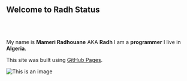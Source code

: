 ## Welcome to Radh Status
<br>
<br>

My name is **Mameri Radhouane** AKA **Radh** I am a **programmer** I live in **Algeria**.


This site was built using [GitHub Pages](https://pages.github.com/).

![This is an image](https://myoctocat.com/assets/images/base-octocat.svg)

